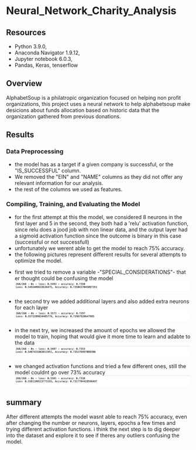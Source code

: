 # Neural_Network_Charity_Analysis

## Resources
* Python 3.9.0, 
* Anaconda Navigator 1.9.12,
* Jupyter notebook 6.0.3,
* Pandas, Keras, tenserflow

## Overview

AlphabetSoup is a philatropic organization focused on helping non profit organizations, this project uses a neural network to help alphabetsoup make desicions about funds allocation based on historic data that the organization gathered from previous donations.

## Results

### Data Preprocessing

* the model has as a target if a given company is successful, or the "IS_SUCCESSFUL" column.
* We removed the "EIN" and "NAME" columns as they did not offer any relevant information for our analysis.
* the rest of the columns we used as features.

### Compiling, Training, and Evaluating the Model

* for the first attempt at this the model, we considered 8 neurons in the first layer and 5 in the second, they both had a 'relu' activation function, since relu does a jood job with non linear data, and the output layer had a sigmoid activation function since the outcome is binary in this case (successful or not successfull)
* unfortunately we werent able to get the model to reach 75% accuracy.
* the following pictures represent different results for several attempts to optimize the model.
 
 - first we tried to remove a variable -"SPECIAL_CONSIDERATIONS"- that er thought could be confusing the model 
  ![picture](images/1.png)
  
  - the second try we added additional layers and also added extra neurons for each layer 
  ![picture](images/2.png)
  
  - in the next try, we increased the amount of epochs we allowed the model to train, hoping that would give it more time to learn and adabte to the data
  ![picture](images/4.png)
  
  - we changed activation functions and tried a few different ones, still the model couldnt go over 73% accuracy
  ![picture](images/3.png)
## summary

After different attempts the model wasnt able to reach 75% accuracy, even after changing the number or neurons, layers, epochs a few times and trying different activation functions. i think the next step is to dig deeper into the dataset and explore it to see if theres any outliers confusing the model.
